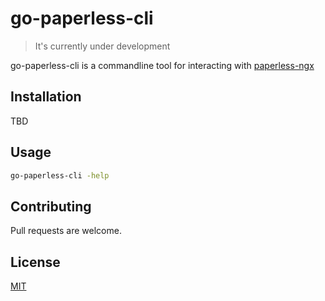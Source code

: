 # go-paperless-cli

> It's currently under development

go-paperless-cli is a commandline tool for interacting with [paperless-ngx](https://github.com/paperless-ngx/paperless-ngx)

## Installation
TBD

## Usage

```bash
go-paperless-cli -help
```

## Contributing
Pull requests are welcome.

## License
[MIT](LICENSE)
